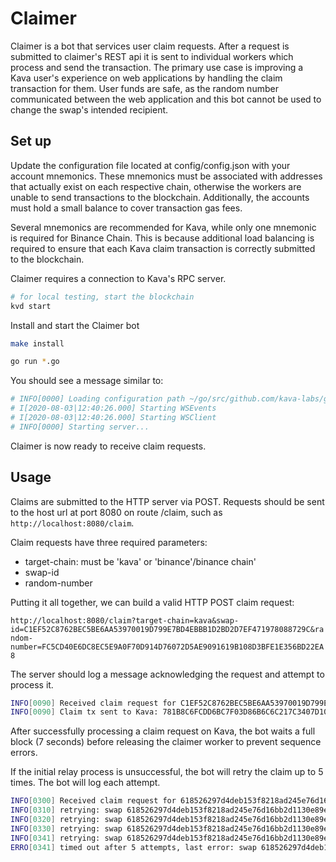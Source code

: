 # Claimer

Claimer is a bot that services user claim requests. After a request is submitted to claimer's REST api it is sent to individual workers which process and send the transaction. The primary use case is improving a Kava user's experience on web applications by handling the claim transaction for them. User funds are safe, as the random number communicated between the web application and this bot cannot be used to change the swap's intended recipient.

## Set up

Update the configuration file located at config/config.json with your account mnemonics. These mnemonics must be associated with addresses that actually exist on each respective chain, otherwise the workers are unable to send transactions to the blockchain. Additionally, the accounts must hold a small balance to cover transaction gas fees.

Several mnemonics are recommended for Kava, while only one mnemonic is required for Binance Chain. This is because additional load balancing is required to ensure that each Kava claim transaction is correctly submitted to the blockchain.

Claimer requires a connection to Kava's RPC server.
```bash
# for local testing, start the blockchain
kvd start
```

Install and start the Claimer bot
```bash
make install

go run *.go
```

You should see a message similar to:
```bash
# INFO[0000] Loading configuration path ~/go/src/github.com/kava-labs/go-tools/claimer/config/config.json
# I[2020-08-03|12:40:26.000] Starting WSEvents                            impl=WSEvents
# I[2020-08-03|12:40:26.000] Starting WSClient                            impl="WSClient{kava3.data.kava.io:26657 (/websocket
# INFO[0000] Starting server...
```

Claimer is now ready to receive claim requests.

## Usage

Claims are submitted to the HTTP server via POST. Requests should be sent to the host url at port 8080 on route /claim, such as `http://localhost:8080/claim`.

Claim requests have three required parameters:
- target-chain: must be 'kava' or 'binance'/binance chain'
- swap-id
- random-number

Putting it all together, we can build a valid HTTP POST claim request:

`http://localhost:8080/claim?target-chain=kava&swap-id=C1EF52C8762BEC5BE6AA53970019D799E7BD4EBBB1D2BD2D7EF471978088729C&random-number=FC5CD40E6DC8EC5E9A0F70D914D76072D5AE9091619B108D3BFE1E356BD22EA8`

The server should log a message acknowledging the request and attempt to process it.
```bash
INFO[0090] Received claim request for C1EF52C8762BEC5BE6AA53970019D799E7BD4EBBB1D2BD2D7EF471978088729C on kava
INFO[0090] Claim tx sent to Kava: 781B8C6FCDD6BC7F03D86B6C6C217C3407D10482863E15557EDC3D37EF58195A
```

After successfully processing a claim request on Kava, the bot waits a full block (7 seconds) before releasing the claimer worker to prevent sequence errors.

If the initial relay process is unsuccessful, the bot will retry the claim up to 5 times. The bot will log each attempt.
```bash
INFO[0300] Received claim request for 618526297d4deb153f8218ad245e76d16bb2d1130e89ea3c6521130ac1b8019a on binance 
INFO[0310] retrying: swap 618526297d4deb153f8218ad245e76d16bb2d1130e89ea3c6521130ac1b8019a not found in state 
INFO[0320] retrying: swap 618526297d4deb153f8218ad245e76d16bb2d1130e89ea3c6521130ac1b8019a not found in state 
INFO[0330] retrying: swap 618526297d4deb153f8218ad245e76d16bb2d1130e89ea3c6521130ac1b8019a not found in state 
INFO[0341] retrying: swap 618526297d4deb153f8218ad245e76d16bb2d1130e89ea3c6521130ac1b8019a not found in state 
ERRO[0341] timed out after 5 attempts, last error: swap 618526297d4deb153f8218ad245e76d16bb2d1130e89ea3c6521130ac1b8019a not found in state
```